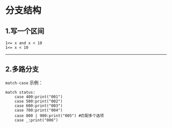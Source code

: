 # 分支结构

## 1.写一个区间
```
1<= x and x < 10
1<= x < 10
```

***

## 2.多路分支
`match-case`
示例：
```
match status:
    case 400:print("001")
    case 500:print("002")
    case 600:print("003")
    case 700:print("004")
    case 800 | 900:print("005") #匹配多个选项
    case _:print("006")
```